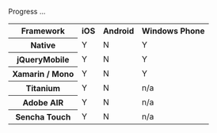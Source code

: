 Progress ...

<table>
  <tr>
    <th>Framework</th>
    <th>iOS</th>
    <th>Android</th>
    <th>Windows Phone</th>
  </tr>
  <tr>
    <th>Native</th>
    <td>Y</td>
    <td>N</td>
    <td>Y</td>
  </tr>
  <tr>
    <th>jQueryMobile</th>
    <td>Y</td>
    <td>N</td>
    <td>Y</td>
  </tr>
  <tr>
    <th>Xamarin / Mono</th>
    <td>Y</td>
    <td>N</td>
    <td>Y</td>
  </tr>
  <tr>
    <th>Titanium</th>
    <td>Y</td>
    <td>N</td>
    <td>n/a</td>
  </tr>
  <tr>
    <th>Adobe AIR</th>
    <td>Y</td>
    <td>N</td>
    <td>n/a</td>
  </tr>
  <tr>
    <th>Sencha Touch</th>
    <td>Y</td>
    <td>N</td>
    <td>n/a</td>
  </tr>
</table>